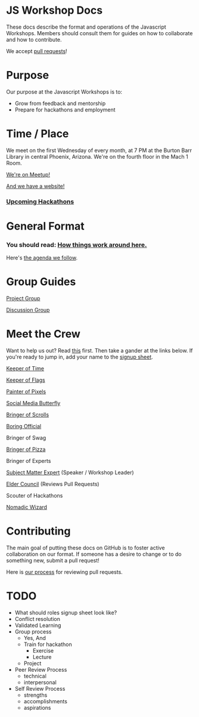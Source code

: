 # JS Workshop Docs

These docs describe the format and operations of the Javascript Workshops.  Members should consult them for guides on how to collaborate and how to contribute.

We accept [pull requests](#contributing)!

# Purpose

Our purpose at the Javascript Workshops is to:

 * Grow from feedback and mentorship
 * Prepare for hackathons and employment

# Time / Place

We meet on the first Wednesday of every month, at 7 PM at the Burton Barr Library in central Phoenix, Arizona.  We're on the fourth floor in the Mach 1 Room.

[We're on Meetup!](www.meetup.com/Phoenix-JavaScript/)

[And we have a website!](http://phoenixjavascript.org/)

### [Upcoming Hackathons](docs/hackathons.md)

# General Format

### You should read: [How things work around here.](docs/code.md)

Here's [the agenda we follow](roles/organizer.md).

# Group Guides

[Project Group](docs/project.md)

[Discussion Group](docs/discussion.md)

# Meet the Crew

Want to help us out?  Read [this](docs/volunteering.md) first.  Then take a gander at the links below.  If you're ready to jump in, add your name to the [signup sheet](TODO).

[Keeper of Time](roles/time.md)

[Keeper of Flags](roles/flags.md)

[Painter of Pixels](roles/painter.md)

[Social Media Butterfly](roles/social.md)

[Bringer of Scrolls]()

[Boring Official](roles/organizer.md)

Bringer of Swag

[Bringer of Pizza](roles/pizza.md)

Bringer of Experts

[Subject Matter Expert](roles/expert.md) (Speaker / Workshop Leader)

[Elder Council](roles/elder.md) (Reviews Pull Requests)

Scouter of Hackathons

[Nomadic Wizard](roles/nomad.md)

# Contributing

The main goal of putting these docs on GitHub is to foster active collaboration on our format.  If someone has a desire to change or to do something new, submit a pull request!

Here is [our process](roles/elder.md) for reviewing pull requests.


# TODO

  * What should roles signup sheet look like?
  * Conflict resolution
  * Validated Learning
  * Group process
    * Yes, And
    * Train for hackathon
      * Exercise
      * Lecture
    * Project
  * Peer Review Process
    * technical
    * interpersonal
  * Self Review Process
    * strengths
    * accomplishments
    * aspirations

